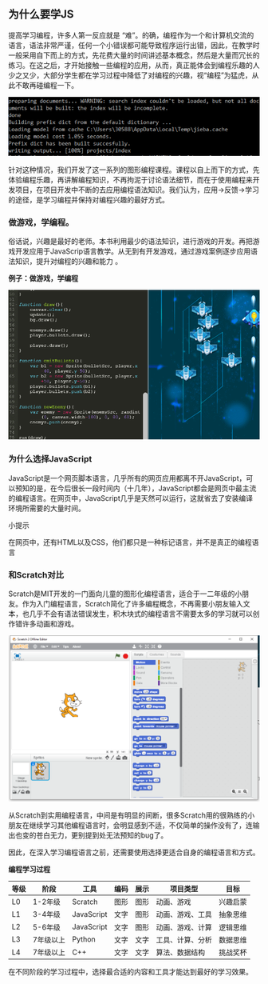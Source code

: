 ## 为什么要学JS

提高学习编程，许多人第一反应就是 “难”。的确，编程作为一个和计算机交流的语言，语法非常严谨，任何一个小错误都可能导致程序运行出错，因此，在教学时一般采用自下而上的方式，先花费大量的时间讲述基本概念，然后是大量而冗长的练习。在这之后，才开始接触一些编程的应用，从而，真正能体会到编程乐趣的人少之又少，大部分学生都在学习过程中降低了对编程的兴趣，视“编程”为猛虎，从此不敢再碰编程一下。

![errors](../images/introduction/errors.png)

针对这种情况，我们开发了这一系列的图形编程课程。课程以自上而下的方式，先体验编程乐趣，再讲解编程知识，不再拘泥于讨论语法细节，而在于使用编程来开发项目，在项目开发中不断的去应用编程语法知识。我们认为，应用->反馈->学习的途径，是学习编程并保持对编程兴趣的最好方式。

### 做游戏，学编程。

俗话说，兴趣是最好的老师。本书利用最少的语法知识，进行游戏的开发。再把游戏开发应用于JavaScrip语言教学。从无到有开发游戏，通过游戏案例逐步应用语法知识，提升对编程的兴趣和能力 。

**例子：做游戏，学编程**

![ThunderFight](../images/introduction/ThunderFight.gif)



### 为什么选择JavaScript

JavaScript是一个网页脚本语言，几乎所有的网页应用都离不开JavaScript，可以预知的是，在今后很长一段时间内（十几年），JavaScript都会是网页中最主流的编程语言。在网页中，JavaScript几乎是天然可以运行，这就省去了安装编译环境所需要的大量时间。

<div class="admonition hint ">
<p class="first admonition-title">小提示</p>
<p class="last">在网页中，还有HTML以及CSS，他们都只是一种标记语言，并不是真正的编程语言</p>
</div>

### 和Scratch对比

Scratch是MIT开发的一门面向儿童的图形化编程语言，适合于一二年级的小朋友。作为入门编程语言，Scratch简化了许多编程概念，不再需要小朋友输入文本，也几乎不会有语法错误发生，积木块式的编程语言不需要太多的学习就可以创作错许多动画和游戏。

![scratch](../images/introduction/scratch.png)

从Scratch到实用编程语言，中间是有明显的间断，很多Scratch用的很熟练的小朋友在继续学习其他编程语言时，会明显感到不适，不仅简单的操作没有了，连输出也变的苍白无力，更别提到处无法预知的bug了。

因此，在深入学习编程语言之前，还需要使用选择更适合自身的编程语言和方式。

**编程学习过程**

| 等级 | 阶段      | 工具       | 编码 | 展示 | 项目类型         | 目标     |
| ---- | --------- | ---------- | ---- | ---- | ---------------- | -------- |
| L0   | 1-2年级   | Scratch    | 图形 | 图形 | 动画、游戏       | 兴趣启蒙 |
| L1   | 3-4年级   | JavaScript | 文字 | 图形 | 动画、游戏、工具 | 抽象思维 |
| L2   | 5-6年级   | JavaScript | 文字 | 图形 | 动画、游戏、计算 | 逻辑思维 |
| L3   | 7年级以上 | Python     | 文字 | 文字 | 工具、计算、分析 | 数据思维 |
| L4   | 7年级以上 | C++        | 文字 | 文字 | 算法、数据结构   | 挑战奖杯 |

在不同阶段的学习过程中，选择最合适的内容和工具才能达到最好的学习效果。